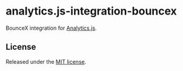 # analytics.js-integration-bouncex

BounceX integration for [Analytics.js][].

## License

Released under the [MIT license](LICENSE).


[Analytics.js]: https://segment.com/docs/libraries/analytics.js/